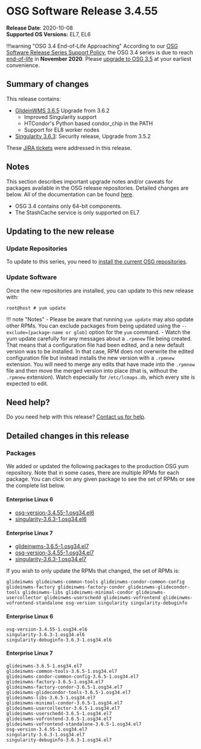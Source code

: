 OSG Software Release 3.4.55
===========================

**Release Date**: 2020-10-08    
**Supported OS Versions:** EL7, EL6

!!!warning "OSG 3.4 End-of-Life Approaching"
    According to our
    [OSG Software Release Series Support Policy](https://opensciencegrid.org/technology/policy/release-series/),
    the OSG 3.4 series is due to reach
    [end-of-life](https://opensciencegrid.org/technology/policy/release-series/#life-cycle-dates) in **November 2020**.
    Please [upgrade to OSG 3.5](https://opensciencegrid.org/docs/release/release_series/#updating-to-osg-35)
    at your earliest convenience.

Summary of changes
------------------

This release contains:

-   [GlideinWMS 3.6.5](https://glideinwms.fnal.gov/doc.v3_6_5/history.html) Upgrade from 3.6.2
    -   Improved Singularity support
    -   HTCondor's Python based condor\_chip in the PATH
    -   Support for EL8 worker nodes
-   [Singularity 3.6.3](https://github.com/sylabs/singularity/releases/tag/v3.6.3): Security release, Upgrade from 3.5.2

These [JIRA tickets](https://jira.opensciencegrid.org/issues/?jql=project%20%3D%20SOFTWARE%20AND%20fixVersion%20%3D%203.4.55%20ORDER%20BY%20priority%20DESC%2C%20key%20DESC) were addressed in this release.

Notes
-----

This section describes important upgrade notes and/or caveats for packages available in the OSG release repositories.
Detailed changes are below. All of the documentation can be found [here](../../index.md).

-   OSG 3.4 contains only 64-bit components.
-   The StashCache service is only supported on EL7

Updating to the new release
---------------------------

### Update Repositories

To update to this series, you need to [install the current OSG repositories](../../common/yum.md#install-osg-repositories).

### Update Software

Once the new repositories are installed, you can update to this new release with:

``` console
root@host # yum update
```

!!! note "Notes"
    -   Please be aware that running `yum update` may also update other RPMs. You can exclude packages from being updated using the `--exclude=[package-name or glob]` option for the `yum` command.
    -   Watch the yum update carefully for any messages about a `.rpmnew` file being created. That means that a configuration file had been edited, and a new default version was to be installed. In that case, RPM does not overwrite the edited configuration file but instead installs the new version with a `.rpmnew` extension. You will need to merge any edits that have made into the `.rpmnew` file and then move the merged version into place (that is, without the `.rpmnew` extension). Watch especially for `/etc/lcmaps.db`, which every site is expected to edit.

Need help?
----------

Do you need help with this release? [Contact us for help](../../common/help.md).

Detailed changes in this release
--------------------------------

### Packages

We added or updated the following packages to the production OSG yum repository. Note that in some cases, there are multiple RPMs for each package. You can click on any given package to see the set of RPMs or see the complete list below.

#### Enterprise Linux 6

-   [osg-version-3.4.55-1.osg34.el6](https://koji.chtc.wisc.edu/koji/search?match=glob&type=build&terms=osg-version-3.4.55-1.osg34.el6)
-   [singularity-3.6.3-1.osg34.el6](https://koji.chtc.wisc.edu/koji/search?match=glob&type=build&terms=singularity-3.6.3-1.osg34.el6)

#### Enterprise Linux 7

-   [glideinwms-3.6.5-1.osg34.el7](https://koji.chtc.wisc.edu/koji/search?match=glob&type=build&terms=glideinwms-3.6.5-1.osg34.el7)
-   [osg-version-3.4.55-1.osg34.el7](https://koji.chtc.wisc.edu/koji/search?match=glob&type=build&terms=osg-version-3.4.55-1.osg34.el7)
-   [singularity-3.6.3-1.osg34.el7](https://koji.chtc.wisc.edu/koji/search?match=glob&type=build&terms=singularity-3.6.3-1.osg34.el7)

If you wish to only update the RPMs that changed, the set of RPMs is:

    glideinwms glideinwms-common-tools glideinwms-condor-common-config glideinwms-factory glideinwms-factory-condor glideinwms-glidecondor-tools glideinwms-libs glideinwms-minimal-condor glideinwms-usercollector glideinwms-userschedd glideinwms-vofrontend glideinwms-vofrontend-standalone osg-version singularity singularity-debuginfo

#### Enterprise Linux 6

``` file
osg-version-3.4.55-1.osg34.el6
singularity-3.6.3-1.osg34.el6
singularity-debuginfo-3.6.3-1.osg34.el6
```

#### Enterprise Linux 7

``` file
glideinwms-3.6.5-1.osg34.el7
glideinwms-common-tools-3.6.5-1.osg34.el7
glideinwms-condor-common-config-3.6.5-1.osg34.el7
glideinwms-factory-3.6.5-1.osg34.el7
glideinwms-factory-condor-3.6.5-1.osg34.el7
glideinwms-glidecondor-tools-3.6.5-1.osg34.el7
glideinwms-libs-3.6.5-1.osg34.el7
glideinwms-minimal-condor-3.6.5-1.osg34.el7
glideinwms-usercollector-3.6.5-1.osg34.el7
glideinwms-userschedd-3.6.5-1.osg34.el7
glideinwms-vofrontend-3.6.5-1.osg34.el7
glideinwms-vofrontend-standalone-3.6.5-1.osg34.el7
osg-version-3.4.55-1.osg34.el7
singularity-3.6.3-1.osg34.el7
singularity-debuginfo-3.6.3-1.osg34.el7
```
